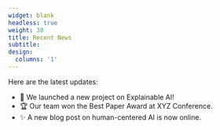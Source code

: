 ```yaml
---
widget: blank
headless: true
weight: 30
title: Recent News
subtitle:
design:
  columns: '1'
---
```


Here are the latest updates:

- 📢 We launched a new project on Explainable AI!
- 🏆 Our team won the Best Paper Award at XYZ Conference.
- ✨ A new blog post on human-centered AI is now online.
